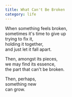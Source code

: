 ```yaml
---
title: What Can't Be Broken
category: life
---
```


When something feels broken,  
sometimes it's time to give up  
trying to fix it,  
holding it together,  
and just let it fall apart.

Then, amongst its pieces,  
we may find its essence,  
the part that can't be broken.

Then, perhaps,  
something new   
can grow.
